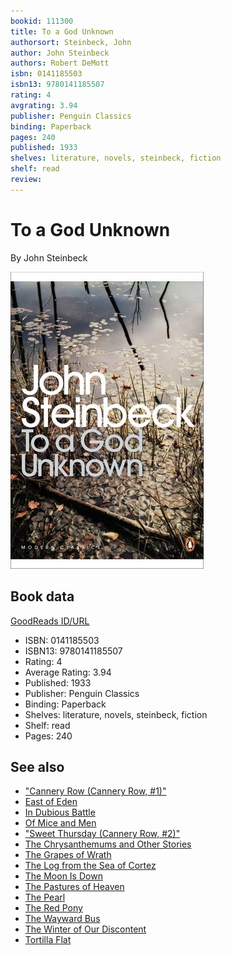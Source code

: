 ```yaml
---
bookid: 111300
title: To a God Unknown
authorsort: Steinbeck, John
author: John Steinbeck
authors: Robert DeMott
isbn: 0141185503
isbn13: 9780141185507
rating: 4
avgrating: 3.94
publisher: Penguin Classics
binding: Paperback
pages: 240
published: 1933
shelves: literature, novels, steinbeck, fiction
shelf: read
review: 
---
```


# To a God Unknown

By John Steinbeck

![](../../assets/bookcovers/1510608634l/111300._SY475_.jpg)

## Book data

[GoodReads ID/URL](https://www.goodreads.com/book/show/111300)

- ISBN: 0141185503
- ISBN13: 9780141185507
- Rating: 4
- Average Rating: 3.94
- Published: 1933
- Publisher: Penguin Classics
- Binding: Paperback
- Shelves: literature, novels, steinbeck, fiction
- Shelf: read
- Pages: 240


## See also

- ["Cannery Row (Cannery Row, #1)"](Cannery_Row_Cannery_Row__1.md)
- [East of Eden](East_of_Eden.md)
- [In Dubious Battle](In_Dubious_Battle.md)
- [Of Mice and Men](Of_Mice_and_Men.md)
- ["Sweet Thursday (Cannery Row, #2)"](Sweet_Thursday_Cannery_Row__2.md)
- [The Chrysanthemums and Other Stories](The_Chrysanthemums_and_Other_Stories.md)
- [The Grapes of Wrath](The_Grapes_of_Wrath.md)
- [The Log from the Sea of Cortez](The_Log_from_the_Sea_of_Cortez.md)
- [The Moon Is Down](The_Moon_Is_Down.md)
- [The Pastures of Heaven](The_Pastures_of_Heaven.md)
- [The Pearl](The_Pearl.md)
- [The Red Pony](The_Red_Pony.md)
- [The Wayward Bus](The_Wayward_Bus.md)
- [The Winter of Our Discontent](The_Winter_of_Our_Discontent.md)
- [Tortilla Flat](Tortilla_Flat.md)
